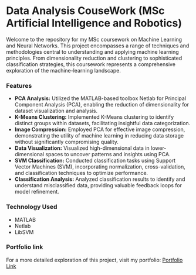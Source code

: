 # Data Analysis CouseWork (MSc Artificial Intelligence and Robotics)
Welcome to the repository for my MSc coursework on Machine Learning and Neural Networks. This project encompasses a range of techniques and methodologies central to understanding and applying machine learning principles. From dimensionality reduction and clustering to sophisticated classification strategies, this coursework represents a comprehensive exploration of the machine-learning landscape.

### Features
* __PCA Analysis:__ Utilized the MATLAB-based toolbox Netlab for Principal Component Analysis (PCA), enabling the reduction of dimensionality for dataset visualization and analysis.
* __K-Means Clustering:__ Implemented K-Means clustering to identify distinct groups within datasets, facilitating insightful data categorization.
* __Image Compression:__ Employed PCA for effective image compression, demonstrating the utility of machine learning in reducing data storage without significantly compromising quality.
* __Data Visualization:__ Visualized high-dimensional data in lower-dimensional spaces to uncover patterns and insights using PCA.
* __SVM Classification:__ Conducted classification tasks using Support Vector Machines (SVM), incorporating normalization, cross-validation, and classification techniques to optimize performance.
* __Classification Analysis:__ Analyzed classification results to identify and understand misclassified data, providing valuable feedback loops for model refinement.

### Technology Used
  * MATLAB
  * Netlab
  * LibSVM

### Portfolio link
For a more detailed exploration of this project, visit my portfolio:
[Portfolio Link](https://suhaibashraf.github.io/fusion-fission-dynamics)

